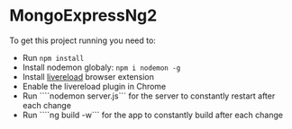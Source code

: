 # MongoExpressNg2

To get this project running you need to: 

- Run ```npm install```
- Install nodemon globaly: ```npm i nodemon -g```
- Install [livereload](http://livereload.com/) browser extension
- Enable the livereload plugin in Chrome
- Run ````nodemon server.js``` for the server to constantly restart after each change
- Run ````ng build -w``` for the app to constantly build after each change